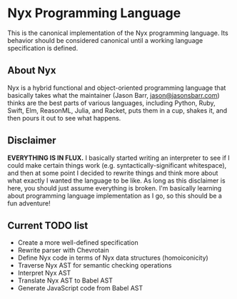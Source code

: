 # Nyx Programming Language

This is the canonical implementation of the Nyx programming language. Its behavior should be considered canonical until a working language specification is defined.

## About Nyx

Nyx is a hybrid functional and object-oriented programming language that basically takes what the maintainer (Jason Barr, jason@jasonsbarr.com) thinks are the best parts of various languages, including Python, Ruby, Swift, Elm, ReasonML, Julia, and Racket, puts them in a cup, shakes it, and then pours it out to see what happens.

## Disclaimer

**EVERYTHING IS IN FLUX.** I basically started writing an interpreter to see if I could make certain things work (e.g. syntactically-significant whitespace), and then at some point I decided to rewrite things and think more about what exactly I wanted the language to be like. As long as this disclaimer is here, you should just assume everything is broken. I'm basically learning about programming language implementation as I go, so this should be a fun adventure!

## Current TODO list

- Create a more well-defined specification
- Rewrite parser with Chevrotain
- Define Nyx code in terms of Nyx data structures (homoiconicity)
- Traverse Nyx AST for semantic checking operations
- Interpret Nyx AST
- Translate Nyx AST to Babel AST
- Generate JavaScript code from Babel AST
